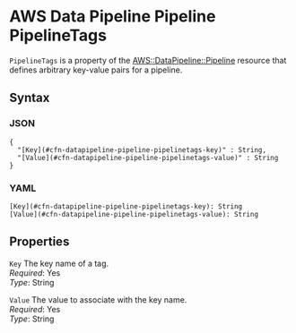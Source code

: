 # AWS Data Pipeline Pipeline PipelineTags<a name="aws-properties-datapipeline-pipeline-pipelinetags"></a>

`PipelineTags` is a property of the [AWS::DataPipeline::Pipeline](aws-resource-datapipeline-pipeline.md) resource that defines arbitrary key\-value pairs for a pipeline\.

## Syntax<a name="w4ab1c21c10c84c14c37b5"></a>

### JSON<a name="aws-properties-datapipeline-pipeline-pipelinetags-syntax.json"></a>

```
{
  "[Key](#cfn-datapipeline-pipeline-pipelinetags-key)" : String,
  "[Value](#cfn-datapipeline-pipeline-pipelinetags-value)" : String
}
```

### YAML<a name="aws-properties-datapipeline-pipeline-pipelinetags-syntax.yaml"></a>

```
[Key](#cfn-datapipeline-pipeline-pipelinetags-key): String
[Value](#cfn-datapipeline-pipeline-pipelinetags-value): String
```

## Properties<a name="w4ab1c21c10c84c14c37b7"></a>

`Key`  <a name="cfn-datapipeline-pipeline-pipelinetags-key"></a>
The key name of a tag\.  
*Required*: Yes  
*Type*: String

`Value`  <a name="cfn-datapipeline-pipeline-pipelinetags-value"></a>
The value to associate with the key name\.  
*Required*: Yes  
*Type*: String